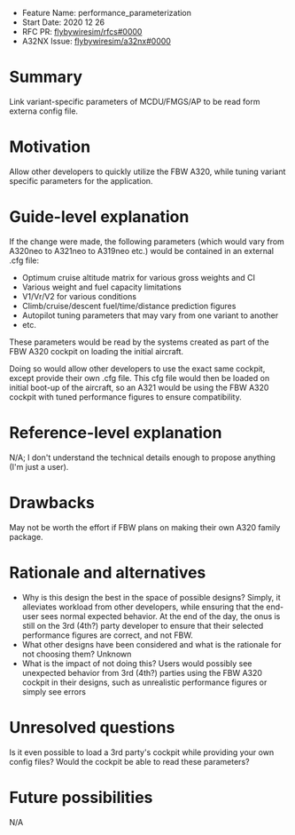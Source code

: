 - Feature Name: performance_parameterization
- Start Date: 2020 12 26
- RFC PR: [flybywiresim/rfcs#0000](https://github.com/flybywiresim/rfcs/pull/0000)
- A32NX Issue: [flybywiresim/a32nx#0000](https://github.com/flybywiresim/a32nx/issues/0000)

# Summary
[summary]: #summary

Link variant-specific parameters of MCDU/FMGS/AP to be read form externa config file.

# Motivation
[motivation]: #motivation

Allow other developers to quickly utilize the FBW A320, while tuning variant specific parameters for the application.

# Guide-level explanation
[guide-level-explanation]: #guide-level-explanation

If the change were made, the following parameters (which would vary from A320neo to A321neo to A319neo etc.) would be contained in an external .cfg file:
- Optimum cruise altitude matrix for various gross weights and CI
- Various weight and fuel capacity limitations
- V1/Vr/V2 for various conditions
- Climb/cruise/descent fuel/time/distance prediction figures
- Autopilot tuning parameters that may vary from one variant to another
- etc.

These parameters would be read by the systems created as part of the FBW A320 cockpit on loading the initial aircraft. 

Doing so would allow other developers to use the exact same cockpit, except provide their own .cfg file. This cfg file would then be loaded on initial boot-up of the aircraft, so an A321 would be using the FBW A320 cockpit with tuned performance figures to ensure compatibility.

# Reference-level explanation
[reference-level-explanation]: #reference-level-explanation

N/A; I don't understand the technical details enough to propose anything (I'm just a user).

# Drawbacks
[drawbacks]: #drawbacks

May not be worth the effort if FBW plans on making their own A320 family package.

# Rationale and alternatives
[rationale-and-alternatives]: #rationale-and-alternatives

- Why is this design the best in the space of possible designs?
Simply, it alleviates workload from other developers, while ensuring that the end-user sees normal expected behavior. At the end of the day, the onus is still on the 3rd (4th?) party developer to ensure that their selected performance figures are correct, and not FBW.
- What other designs have been considered and what is the rationale for not choosing them?
Unknown
- What is the impact of not doing this?
Users would possibly see unexpected behavior from 3rd (4th?) parties using the FBW A320 cockpit in their designs, such as unrealistic performance figures or simply see errors 

# Unresolved questions
[unresolved-questions]: #unresolved-questions

Is it even possible to load a 3rd party's cockpit while providing your own config files? Would the cockpit be able to read these parameters?

# Future possibilities
[future-possibilities]: #future-possibilities

N/A

